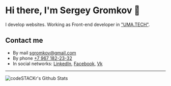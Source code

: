 # Hi there, I'm Sergey Gromkov 👋

I develop websites. Working as Front-end developer in ["UMA.TECH"](https://uma.tech/).

## Contact me
* By mail [sgromkov@gmail.com](mailto:sgromkov@gmail.com)
* By phone [+7 967 182-23-32](tel:+79671822332)
* In social networks: [LinkedIn](https://ru.linkedin.com/in/sgromkov), [Facebook](https://www.facebook.com/sgromkov), [Vk](https://vk.com/t_a_n_f)

<hr>

<img align="left" alt="codeSTACKr's Github Stats" src="https://github-readme-stats.vercel.app/api?username=sgromkov&show_icons=true" />
